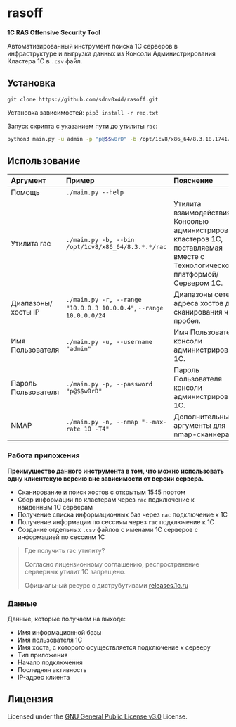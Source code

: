 # rasoff

**1C RAS Offensive Security Tool**

Автоматизированный инструмент поиска 1С серверов в инфраструктуре и выгрузка данных из Консоли Администрирования Кластера 1С в `.csv` файл.

## Установка
`git clone https://github.com/sdnv0x4d/rasoff.git`

Установка зависимостей: `pip3 install -r req.txt`

Запуск скрипта с указанием пути до утилиты `rac`: 
```bash
python3 main.py -u admin -p "p@$$w0rD" -b /opt/1cv8/x86_64/8.3.18.1741/rac -r 10.0.0.0/24 -n "--max-rate 10"
```

## Использование

| Аргумент                                     | Пример                                 | Пояснение
| :---------------------------------------------- | :-------------------------------------- | :----
| Помощь | `./main.py --help` |
| Утилита rac | `./main.py -b, --bin /opt/1cv8/x86_64/8.3.*.*/rac` | Утилита взаимодействия с Консолью администрирования кластеров 1С, поставляемая вместе с Технологической платформой/Сервером 1С.
| Диапазоны/хосты IP   | `./main.py -r, --range "10.0.0.3 10.0.0.4"`, `--range 10.0.0.0/24` | Диапазоны сетей/адреса хостов для сканирования через пробел.
| Имя Пользователя | `./main.py -u, --username "admin"` | Имя Пользователя консоли администрирования 1С.
| Пароль Пользователя | `./main.py -p, --password "p@$$w0rD"` | Пароль Пользователя консоли администрирования 1С.
| NMAP  | `./main.py -n, --nmap "--max-rate 10 -T4"` | Дополнительные аргументы для nmap-сканнера

### Работа приложения

**Преимущество данного инструмента в том, что можно использовать одну клиентскую версию вне зависимости от версии сервера.**

- Сканирование и поиск хостов с открытым 1545 портом
- Сбор информации по кластерам через `rac` подключение к найденным 1С серверам
- Получение списка информационных баз через `rac` подключение к 1С
- Получение информации по сессиям через `rac` подключение к 1С
- Создание отдельных `.csv` файлов с именами 1С серверов с информацией по сессиям 1С

> Где получить rac утилиту?
> 
> Согласно лицензионному соглашению, распространение серверных утилит 1С запрещено.
> 
> Официальный ресурс с диструбутивами [releases.1c.ru](https://releases.1c.ru/project/Platform83)

### Данные
Данные, которые получаем на выходе:
- Имя информационной базы
- Имя пользователя 1С
- Имя хоста, с которого осуществляется подключение к серверу
- Тип приложения
- Начало подключения
- Последняя активность
- IP-адрес клиента

## Лицензия

Licensed under the [GNU General Public License v3.0](https://www.gnu.org/licenses/gpl-3.0.html) License.
